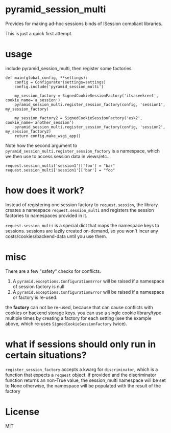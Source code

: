 # pyramid_session_multi

Provides for making ad-hoc sessions binds of ISession compliant libraries.

This is just a quick first attempt.

# usage

include pyramid_session_multi, then register some factories

    def main(global_config, **settings):
        config = Configurator(settings=settings)
        config.include('pyramid_session_multi')

        my_session_factory = SignedCookieSessionFactory('itsaseekreet', cookie_name='a_session')
        pyramid_session_multi.register_session_factory(config, 'session1', my_session_factory)

        my_session_factory2 = SignedCookieSessionFactory('esk2', cookie_name='another_session')
        pyramid_session_multi.register_session_factory(config, 'session2', my_session_factory2)
        return config.make_wsgi_app()

Note how the second argument to `pyramid_session_multi.register_session_factory` is a namespace, which we then use to access session data in views/etc...

    request.session_multi['session1']['foo'] = "bar"
    request.session_multi['session1']['bar'] = "foo"
    

# how does it work?

Instead of registering one session factory to `request.session`, the library creates a namespace `request.session_multi` and registers the session factories to namespaces provided in it.

`request.session_multi` is a special dict that maps the namespace keys to sessions.  sessions are lazily created on-demand, so you won't incur any costs/cookies/backend-data until you use them.

# misc

There are a few "safety" checks for conflicts.

1. A `pyramid.exceptions.ConfigurationError` will be raised if a namespace of session factory is null
2. A `pyramid.exceptions.ConfigurationError` will be raised if a namespace or factory is re-used. 

the **factory** can not be re-used, because that can cause conflicts with cookies or backend storage keys.
you can use a single cookie library/type multiple times by creating a factory for each setting (see the example above, which re-uses `SignedCookieSessionFactory` twice).

# what if sessions should only run in certain situations?

`register_session_factory` accepts a kwarg for `discriminator`, which is a function that expects a `request` object.
if provided and the discriminator function returns an non-True value, the session_multi namespace will be set to None
otherwise, the namespace will be populated with the result of the factory

License
=======

MIT
